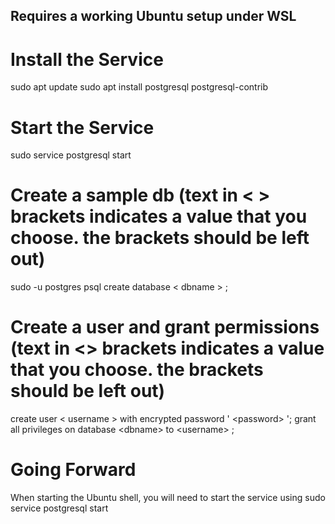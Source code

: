 ## Requires a working Ubuntu setup under WSL

# Install the Service
sudo apt update
sudo apt install postgresql postgresql-contrib

# Start the Service
sudo service postgresql start

# Create a sample db (text in &lt; &gt; brackets indicates a value that you choose.  the brackets should be left out)
sudo -u postgres psql
create database &lt; dbname &gt; ;

# Create a user and grant permissions (text in <> brackets indicates a value that you choose.  the brackets should be left out)
create user &lt; username &gt; with encrypted password ' &lt;password&gt; ';
grant all privileges on database &lt;dbname&gt; to &lt;username&gt; ; 

# Going Forward
When starting the Ubuntu shell, you will need to start the service using sudo service postgresql start
